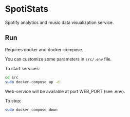 # SpotiStats

Spotify analytics and music data visualization service.

## Run

Requires docker and docker-compose.

You can customize some parameters in `src/.env` file.

To start services:

```bash
cd src
sudo docker-compose up -d
```

Web-service will be available at port WEB_PORT (see .env).

To stop:

```bash
sudo docker-compose down
```

